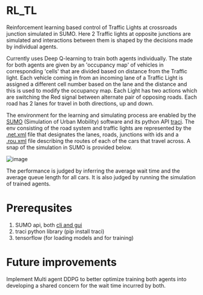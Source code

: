 # RL_TL
Reinforcement learning based control of Traffic Lights at crossroads junction simulated in SUMO. Here 2 Traffic lights at opposite junctions are simulated and interactions between them is shaped by the decisions made by individual agents.

Currently uses Deep Q-learning to train both agents individually. The state for both agents are given by an 'occupancy map' of vehicles in corresponding 'cells' that are divided based on distance from the Traffic light. Each vehicle coming in from an incoming lane of a Traffic Light is assigned a different cell number based on the lane and the distance and this is used to modify the occupancy map. Each Light has two actions which are switching the Red signal between alternate pair of opposing roads. Each road has 2 lanes for travel in both directions, up and down.

The environment for the learning and simulating process are enabled by the [SUMO](https://www.eclipse.org/sumo/) (Simulation of Urban Mobility) software and its python API [traci](https://sumo.dlr.de/docs/TraCI.html). The env consisting of the road system and traffic lights are represented by the [.net.xml](https://github.com/TheMedicineSeller/RL_TL/blob/master/sumo_files/handmade.net.xml) file that designates the lanes, roads, junctions with ids and a [.rou.xml](https://github.com/TheMedicineSeller/RL_TL/blob/master/sumo_files/handmade.rou.xml) file describing the routes of each of the cars that travel across.
A snap of the simulation in SUMO is provided below.

![image](https://user-images.githubusercontent.com/87657352/236687109-6da0b7e1-eb5d-418e-85fa-255af25a60bf.png)

The performance is judged by inferring the average wait time and the average queue length for all cars. It is also judged by running the simulation of trained agents.

# Prerequsites
1. SUMO api, both [cli and gui](https://sumo.dlr.de/docs/Installing/index.html)
2. traci python library (pip install traci)
3. tensorflow (for loading models and for training) 

# Future improvements
Implement Multi agent DDPG to better optimize training both agents into developing a shared concern for the wait time incurred by both.
